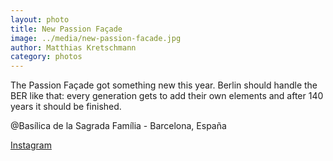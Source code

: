 ```yaml
---
layout: photo
title: New Passion Façade
image: ../media/new-passion-facade.jpg
author: Matthias Kretschmann
category: photos
---
```


The Passion Façade got something new this year. Berlin should handle the BER like that: every generation gets to add their own elements and after 140 years it should be finished.

@Basílica de la Sagrada Família - Barcelona, España

[Instagram](https://www.instagram.com/p/BQfaydxluSi/)
